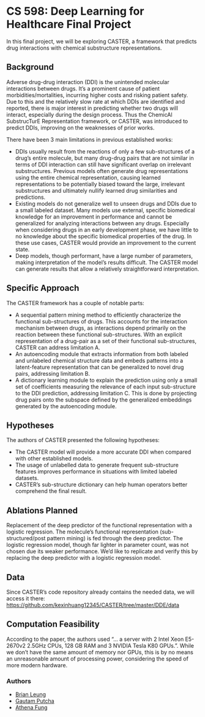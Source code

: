 # CS 598: Deep Learning for Healthcare Final Project

In this final project, we will be exploring CASTER, a framework that predicts drug interactions with
chemical substructure representations.

## Background
Adverse drug-drug interaction (DDI) is the unintended molecular interactions between drugs. It’s a prominent cause of patient morbidities/mortalities, incurring higher costs and risking patient safety. Due to this and the relatively slow rate at which DDIs are identified and reported, there is major interest in predicting whether two drugs will interact, especially during the design process. Thus the ChemicAl SubstrucTurE Representation framework, or CASTER, was introduced to predict DDIs, improving on the weaknesses of prior works. 

There have been 3 main limitations in previous established works:
* DDIs usually result from the reactions of only a few sub-structures of a drug’s entire molecule, but many drug-drug pairs that are not similar in terms of DDI interaction can still have significant overlap on irrelevant substructures. Previous models often generate drug representations using the entire chemical representation, causing learned representations to be potentially biased toward the large, irrelevant substructures and ultimately nullify learned drug similarities and predictions.
* Existing models do not generalize well to unseen drugs and DDIs due to a small labeled dataset. Many models use external, specific biomedical knowledge for an improvement in performance and cannot be generalized for analyzing interactions between any drugs. Especially when considering drugs in an early development phase, we have little to no knowledge about the specific biomedical properties of the drug. In these use cases, CASTER would provide an improvement to the current state.
* Deep models, though performant, have a large number of parameters, making interpretation of the model’s results difficult. The CASTER model can generate results that allow a relatively straightforward interpretation.

## Specific Approach

The CASTER framework has a couple of notable parts: 
* A sequential pattern mining method to efficiently characterize the functional sub-structures of drugs. This accounts for the interaction mechanism between drugs, as interactions depend primarily on the reaction between these functional sub-structures. With an explicit representation of a drug-pair as a set of their functional sub-structures, CASTER can address limitation A.
* An autoencoding module that extracts information from both labeled and unlabeled chemical structure data and embeds patterns into a latent-feature representation that can be generalized to novel drug pairs, addressing limitation B.
* A dictionary learning module to explain the prediction using only a small set of coefficients measuring the relevance of each input sub-structure to the DDI prediction, addressing limitation C. This is done by projecting drug pairs onto the subspace defined by the generalized embeddings generated by the autoencoding module.

## Hypotheses
The authors of CASTER presented the following hypotheses:
* The CASTER model will provide a more accurate DDI when compared with other established models.
* The usage of unlabelled data to generate frequent sub-structure features improves performance in situations with limited labeled datasets.
* CASTER’s sub-structure dictionary can help human operators better comprehend the final result.

## Ablations Planned
Replacement of the deep predictor of the functional representation with a logistic regression.
The molecule’s functional representation (sub-structured/post pattern mining) is fed through the deep predictor. The logistic regression model, though far lighter in parameter count, was not chosen due its weaker performance. We’d like to replicate and verify this by replacing the deep predictor with a logistic regression model.


## Data
Since CASTER’s code repository already contains the needed data, we will access it there:
https://github.com/kexinhuang12345/CASTER/tree/master/DDE/data

## Computation Feasibility
According to the paper, the authors used “... a server with 2 Intel Xeon E5-2670v2 2.5GHz CPUs, 128 GB RAM and 3 NVIDIA Tesla K80 GPUs.”. While we don’t have the same amount of memory nor GPUs, this is by no means an unreasonable amount of processing power, considering the speed of more modern hardware.


### Authors
* [Brian Leung](brianl4@illiois.edu)
* [Gautam Putcha](gputcha2@illinois.edu)
* [Athena Fung](affung2@illinois.edu)
